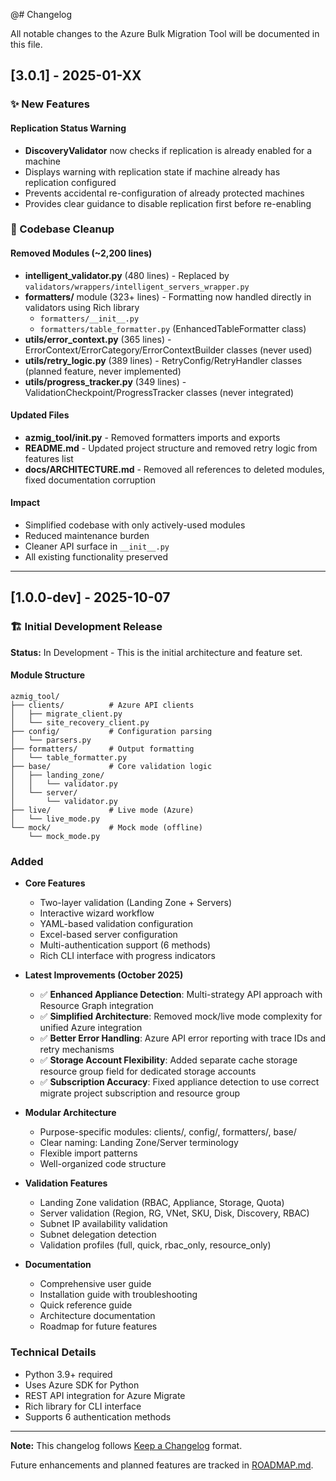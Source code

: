@# Changelog

All notable changes to the Azure Bulk Migration Tool will be documented in this file.

## [3.0.1] - 2025-01-XX

### ✨ New Features

#### Replication Status Warning
- **DiscoveryValidator** now checks if replication is already enabled for a machine
- Displays warning with replication state if machine already has replication configured
- Prevents accidental re-configuration of already protected machines
- Provides clear guidance to disable replication first before re-enabling

### 🧹 Codebase Cleanup

#### Removed Modules (~2,200 lines)
- **intelligent_validator.py** (480 lines) - Replaced by `validators/wrappers/intelligent_servers_wrapper.py`
- **formatters/** module (323+ lines) - Formatting now handled directly in validators using Rich library
  - `formatters/__init__.py`
  - `formatters/table_formatter.py` (EnhancedTableFormatter class)
- **utils/error_context.py** (365 lines) - ErrorContext/ErrorCategory/ErrorContextBuilder classes (never used)
- **utils/retry_logic.py** (389 lines) - RetryConfig/RetryHandler classes (planned feature, never implemented)
- **utils/progress_tracker.py** (349 lines) - ValidationCheckpoint/ProgressTracker classes (never integrated)

#### Updated Files
- **azmig_tool/__init__.py** - Removed formatters imports and exports
- **README.md** - Updated project structure and removed retry logic from features list
- **docs/ARCHITECTURE.md** - Removed all references to deleted modules, fixed documentation corruption

#### Impact
- Simplified codebase with only actively-used modules
- Reduced maintenance burden
- Cleaner API surface in `__init__.py`
- All existing functionality preserved

---

## [1.0.0-dev] - 2025-10-07

### 🏗️ Initial Development Release

**Status:** In Development - This is the initial architecture and feature set.

#### Module Structure

```
azmig_tool/
├── clients/          # Azure API clients
│   ├── migrate_client.py
│   └── site_recovery_client.py
├── config/           # Configuration parsing
│   └── parsers.py
├── formatters/       # Output formatting
│   └── table_formatter.py
├── base/             # Core validation logic
│   ├── landing_zone/
│   │   └── validator.py
│   └── server/
│       └── validator.py
├── live/             # Live mode (Azure)
│   └── live_mode.py
└── mock/             # Mock mode (offline)
    └── mock_mode.py
```

### Added

- **Core Features**
  - Two-layer validation (Landing Zone + Servers)
  - Interactive wizard workflow
  - YAML-based validation configuration
  - Excel-based server configuration
  - Multi-authentication support (6 methods)
  - Rich CLI interface with progress indicators
  
- **Latest Improvements (October 2025)**
  - ✅ **Enhanced Appliance Detection**: Multi-strategy API approach with Resource Graph integration
  - ✅ **Simplified Architecture**: Removed mock/live mode complexity for unified Azure integration
  - ✅ **Better Error Handling**: Azure API error reporting with trace IDs and retry mechanisms
  - ✅ **Storage Account Flexibility**: Added separate cache storage resource group field for dedicated storage accounts
  - ✅ **Subscription Accuracy**: Fixed appliance detection to use correct migrate project subscription and resource group
  
- **Modular Architecture**
  - Purpose-specific modules: clients/, config/, formatters/, base/
  - Clear naming: Landing Zone/Server terminology
  - Flexible import patterns
  - Well-organized code structure

- **Validation Features**
  - Landing Zone validation (RBAC, Appliance, Storage, Quota)
  - Server validation (Region, RG, VNet, SKU, Disk, Discovery, RBAC)
  - Subnet IP availability validation
  - Subnet delegation detection
  - Validation profiles (full, quick, rbac_only, resource_only)

- **Documentation**
  - Comprehensive user guide
  - Installation guide with troubleshooting
  - Quick reference guide
  - Architecture documentation
  - Roadmap for future features

### Technical Details

- Python 3.9+ required
- Uses Azure SDK for Python
- REST API integration for Azure Migrate
- Rich library for CLI interface
- Supports 6 authentication methods

---

**Note:** This changelog follows [Keep a Changelog](https://keepachangelog.com/) format.

Future enhancements and planned features are tracked in [ROADMAP.md](docs/ROADMAP.md).
